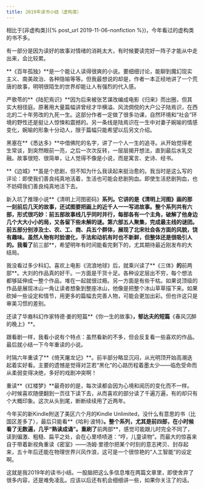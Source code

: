```yaml
---
title: 2019年读书小结（虚构类）
---
```


相比于[非虚构类]({% post_url 2019-11-06-nonfiction %})，今年看过的虚构类的书不多。

有一部分是因为读好的故事对情绪的消耗太大，有时候要读完好一阵子才能从中走出来，会比较累。

**《百年孤独》**是一个能让人读得很爽的小说。要细细讨论，能聊到魔幻现实主义、南美政治、各种隐喻等等。但我最想说的却是，作者一本正经地讲了一个荒唐的故事，明明很陌生的世界却能让人有强烈的代入感。

严歌苓的**《陆犯焉识》**因为后来被张艺谋改编成电影《归来》而出圈，但其实大相径庭。原著用大量篇幅讲曾经才华横溢、风流倜傥的大户公子陆焉识，在西北的二十年劳改的九死一生。这部分作者一定做了很多功课，自然环境和“社会”环境的野性还是挺让人惊悚和震撼的。另一条线是陆焉识在一生中对妻子婉喻的情感变化，婉喻的形象十分动人，限于篇幅只能希望以后另文介绍。

黑塞在**《悉达多》**中借佛陀的名字，讲了一个人一生的追寻。从开始觉得老生常谈，到突然眼前一亮，之后一次次反转，一层层揭开想法，直到最后水乳交融。故事很短、很简单，让人觉得不像是小说，而是寓言、史诗、经书。

**《边城》**虽是个悲剧，但不知为什么我读起来挺治愈的。我当时是这么写的评论：即使我们善良纯真地活着，生活也可能会悲剧狗血。即使生活悲剧狗血，也不妨碍我们善良纯真地活下去。

新入坑了推理小说**《清明上河图密码》**系列。它讲的是《清明上河图》画的那一刻前后几天的故事，还试图要把画上的近千人一一写进故事。整个系列共有六部，形式很巧妙：前五部故事线几乎同时并行，每部各有一个主角，破解了他身边几个大大小小的局，又各留下些未解的谜。第六部五人聚集，完成最主线的谜团。前五部分别涉及士、农、工、商、兵五个群体，展现了北宋社会各方面的风貌，饶有趣味。虽然人物有时脸谱化，手法和动机有时也不新鲜，但整体还是很吸引人的。我看了**前三部**，希望明年有时间能看完剩下的，尤其期待最近刚发布的大结局。



我没看过多少科幻。喜欢上电影《流浪地球》后，就乘兴读了**《三体》**的**前两部**。大刘的作品真的好干。一方面是干货十足。各种设定层出不穷，每个想法都够延伸成一整个作品，堆在一起就很过瘾。另一方面是有些干枯。如果说顶级的作品是展现冰山一角让读者想象到整座冰山，他像是把整个冰山草草描下来。如果砍掉一些设定和情节，用更多的篇幅去完善人物，可能会更加出彩。但也许这只是审美习惯的差别。

还读了华裔科幻作家特德·姜的短篇**《你一生的故事》**，郁达夫的短篇**《春风沉醉的晚上》**。

跟看剧一样，我看小说有个特点：虽然看新的不多，但会反复看一些喜欢的作品。最后就小结一下今年重读的小说。

时隔六年重读了**《倚天屠龙记》**。前半部分略显沉闷，从光明顶开始高潮迭起着实好看。主要的遗憾是觉得对芷若“黑化”的心路历程着墨太少——临危受命而从柔弱变得决绝，多好的戏剧冲突啊！

重读**《红楼梦》**最奇妙的是，每次读都会因为心境和阅历的变化而不一样。小时候喜欢随便翻到一页往下读下去，从而喜欢的部分读了千遍万遍，有的却只有个大概印象。这次从头到尾，断断续续用了近两年。

今年买的新Kindle附送了美区六个月的Kindle Unlimited，没什么有意思的书（比国区差多了），最后只能看**《哈利·波特》**。整个系列，尤其是前四部，在小时候看了无数遍，几乎“熟读成诵”。重刷了**前两部**，感觉可能跟儿时完全不同了，读到偏激、粗糙、扁平之处，会在心里啧啧道：“哼，儿童读物”。而最大的惊喜来自于带着新视角重读《密室》——汤姆·里德尔把某个时刻的意志拷贝、封存起来，五十年后还能在物理世界兴风作浪，这可是一个很惊艳的“人工智能”的设定啊。

这就是我2019年的读书小结。一股脑把这么多信息堆在两篇文章里，即使舍弃了很多内容，还是难免凌乱。应该以后还有机会细细讲一些，如果你关注了的话。
